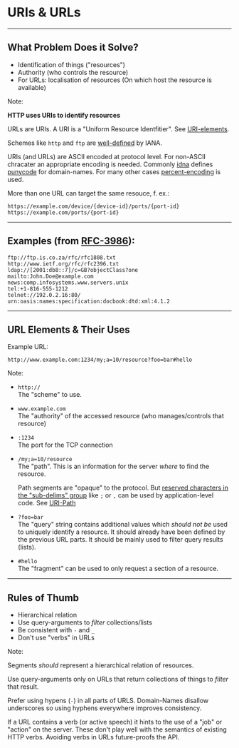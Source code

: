 # URIs & URLs

---

## What Problem Does it Solve?

* Identification of things ("resources")
* Authority (who controls the resource)
* For URLs: localisation of resources (On which host the resource is available)

Note:

**HTTP uses URIs to identify resources**

URLs are URIs. A URI is a "Uniform Resource Identfitier". See
[URI-elements][uri-elements].

Schemes like `http` and `ftp` are
[well-defined](https://www.iana.org/assignments/uri-schemes/uri-schemes.xhtml)
by IANA.

URIs (and URLs) are ASCII encoded at protocol level. For non-ASCII chracater
an appropriate encoding is needed. Commonly [idna][idna] defines
[punycode][punycode] for domain-names. For many other cases
[percent-encoding][pct-encoding] is used.

More than one URL can target the same resouce, f. ex.:

    https://example.com/device/{device-id}/ports/{port-id}
    https://example.com/ports/{port-id}

[uri-elements]: https://tools.ietf.org/html/rfc3986#section-3
[idna]:    https://tools.ietf.org/html/rfc5890
[punycode]: https://tools.ietf.org/html/rfc3492
[pct-encoding]: https://tools.ietf.org/html/rfc3986#section-2.1

---

## Examples (from [RFC-3986](https://tools.ietf.org/html/rfc3986)):

```text
ftp://ftp.is.co.za/rfc/rfc1808.txt
http://www.ietf.org/rfc/rfc2396.txt
ldap://[2001:db8::7]/c=GB?objectClass?one
mailto:John.Doe@example.com
news:comp.infosystems.www.servers.unix
tel:+1-816-555-1212
telnet://192.0.2.16:80/
urn:oasis:names:specification:docbook:dtd:xml:4.1.2
```

---

## URL Elements & Their Uses

Example URL:

```text
http://www.example.com:1234/my;a=10/resource?foo=bar#hello
```

Note:

* `http://`  
   The "scheme" to use.

* `www.example.com`  
  The "authority" of the accessed resource (who manages/controls that resource)

* `:1234`  
  The port for the TCP connection

* `/my;a=10/resource`  
  The "path". This is an information for the server *where* to find the
  resource.

  Path segments are "opaque" to the protocol. But
  [reserved characters in the "sub-delims" group][uri-reserved]
  like `;` or `,` can be used by application-level code. See
  [URI-Path][uri-path]

* `?foo=bar`  
  The "query" string contains additional values which *should not be* used to
  uniquely identify a resource. It should already have been defined by the
  previous URL parts. It should be mainly used to filter query results (lists).

* `#hello`  
  The "fragment" can be used to only request a section of a resource.


[uri-reserved]: https://tools.ietf.org/html/rfc3986#section-2.2
[uri-path]:     https://tools.ietf.org/html/rfc3986#section-3.3

---

## Rules of Thumb

* Hierarchical relation
* Use query-arguments to *filter* collections/lists
* Be consistent with `-` and `_`
* Don't use "verbs" in URLs

Note:

Segments *should* represent a hierarchical relation of resources.

Use query-arguments only on URLs that return collections of things to *filter*
that result.

Prefer using hypens (`-`) in all parts of URLS. Domain-Names disallow
underscores so using hyphens everywhere improves consistency.

If a URL contains a verb (or active speech) it hints to the use of a "job" or
"action" on the server. These don't play well with the semantics of existing
HTTP verbs. Avoiding verbs in URLs future-proofs the API.
